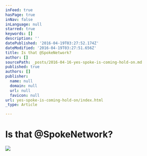 ```yaml
---
inFeed: true
hasPage: true
inNav: false
inLanguage: null
starred: true
keywords: []
description: ''
datePublished: '2016-04-19T03:27:52.174Z'
dateModified: '2016-04-19T03:27:51.656Z'
title: Is that @SpokeNetwork?
author: []
sourcePath: _posts/2016-04-16-yes-spoke-is-coming-hold-on.md
published: true
authors: []
publisher:
  name: null
  domain: null
  url: null
  favicon: null
url: yes-spoke-is-coming-hold-on/index.html
_type: Article

---
```

# Is that @SpokeNetwork?
![](https://the-grid-user-content.s3-us-west-2.amazonaws.com/ed37ee95-d422-4426-95a1-1fba49625cd3.jpg)